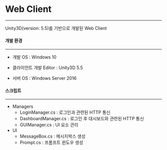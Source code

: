 # Web Client
---
Unity3D(version: 5.5)를 기반으로 개발된 Web Client

#### 개발 환경
---
* 개발 OS : Windows 10
* 클라이언트 개발 Editor : Unity3D 5.5

* 서버 OS : Windows Server 2016

#### 스크립트
---
* Managers
    * LoginManager.cs : 로그인과 관련된 HTTP 통신
    * DashboardManager.cs : 로그인 후 대시보드와 관련된 HTTP 통신
    * GUIManager.cs : UI 요소 관리
* UI
    * MessageBox.cs : 메시지박스 생성
    * Prompt.cs : 프롬프트 윈도우 생성
